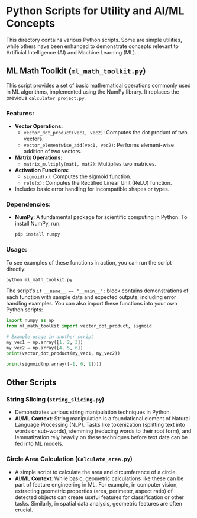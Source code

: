 # Python Scripts for Utility and AI/ML Concepts

This directory contains various Python scripts. Some are simple utilities, while others have been enhanced to demonstrate concepts relevant to Artificial Intelligence (AI) and Machine Learning (ML).

## ML Math Toolkit (`ml_math_toolkit.py`)

This script provides a set of basic mathematical operations commonly used in ML algorithms, implemented using the NumPy library. It replaces the previous `calculator_project.py`.

### Features:
*   **Vector Operations:**
    *   `vector_dot_product(vec1, vec2)`: Computes the dot product of two vectors.
    *   `vector_elementwise_add(vec1, vec2)`: Performs element-wise addition of two vectors.
*   **Matrix Operations:**
    *   `matrix_multiply(mat1, mat2)`: Multiplies two matrices.
*   **Activation Functions:**
    *   `sigmoid(x)`: Computes the sigmoid function.
    *   `relu(x)`: Computes the Rectified Linear Unit (ReLU) function.
*   Includes basic error handling for incompatible shapes or types.

### Dependencies:
*   **NumPy**: A fundamental package for scientific computing in Python.
    To install NumPy, run:
    ```bash
    pip install numpy
    ```

### Usage:
To see examples of these functions in action, you can run the script directly:
```bash
python ml_math_toolkit.py
```
The script's `if __name__ == "__main__":` block contains demonstrations of each function with sample data and expected outputs, including error handling examples. You can also import these functions into your own Python scripts:
```python
import numpy as np
from ml_math_toolkit import vector_dot_product, sigmoid

# Example usage in another script
my_vec1 = np.array([1, 2, 3])
my_vec2 = np.array([4, 5, 6])
print(vector_dot_product(my_vec1, my_vec2))

print(sigmoid(np.array([-1, 0, 1])))
```

## Other Scripts

### String Slicing (`string_slicing.py`)
*   Demonstrates various string manipulation techniques in Python.
*   **AI/ML Context**: String manipulation is a foundational element of Natural Language Processing (NLP). Tasks like tokenization (splitting text into words or sub-words), stemming (reducing words to their root form), and lemmatization rely heavily on these techniques before text data can be fed into ML models.

### Circle Area Calculation (`Calculate_area.py`)
*   A simple script to calculate the area and circumference of a circle.
*   **AI/ML Context**: While basic, geometric calculations like these can be part of feature engineering in ML. For example, in computer vision, extracting geometric properties (area, perimeter, aspect ratio) of detected objects can create useful features for classification or other tasks. Similarly, in spatial data analysis, geometric features are often crucial.
```
